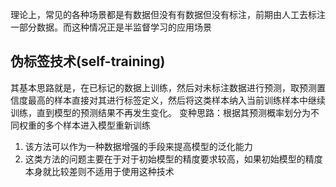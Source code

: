 理论上，常见的各种场景都是有数据但没有有数据但没有标注，前期由人工去标注一部分数据。而这种情况正是半监督学习的应用场景

## 伪标签技术(self-training)
其基本思路就是，在已标记的数据上训练，然后对未标注数据进行预测，取预测置信度最高的样本直接对其进行标签定义，然后将这类样本纳入当前训练样本中继续训练，直到模型的预测结果不再发生变化。
变种思路：根据其预测概率划分为不同权重的多个样本进入模型重新训练

1. 该方法可以作为一种数据增强的手段来提高模型的泛化能力
2. 这类方法的问题主要在于对于初始模型的精度要求较高，如果初始模型的精度本身就比较差则不适用于使用这种技术
